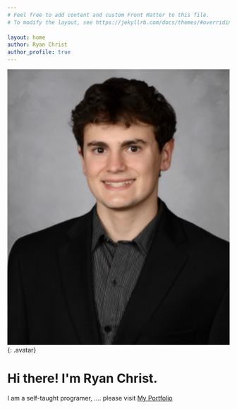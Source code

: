 ```yaml
---
# Feel free to add content and custom Front Matter to this file.
# To modify the layout, see https://jekyllrb.com/docs/themes/#overriding-theme-defaults

layout: home
author: Ryan Christ
author_profile: true
---
```

![ryan christ](/assets/images/IMG_8508.jpeg){: .avatar}
# Hi there! I'm Ryan Christ.
I am a self-taught programer, .... please visit [My Portfolio](/myportfolio)